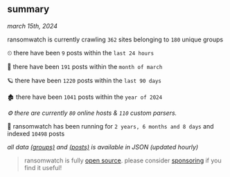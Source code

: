 
## summary
_march 15th, 2024_

ransomwatch is currently crawling `362` sites belonging to `180` unique groups

⏲ there have been `9` posts within the `last 24 hours`

🦈 there have been `191` posts within the `month of march`

🪐 there have been `1220` posts within the `last 90 days`

🏚 there have been `1041` posts within the `year of 2024`

_⚙️ there are currently `80` online hosts & `110` custom parsers._

🦕 ransomwatch has been running for `2 years, 6 months and 8 days` and indexed `10498` posts

_all data  [(groups)](http://ransomwhat.telemetry.ltd/groups) and [(posts)](http://ransomwhat.telemetry.ltd/posts) is available in JSON (updated hourly)_

> ransomwatch is fully [open source](https://github.com/joshhighet/ransomwatch#ransomwatch--). please consider [sponsoring](https://github.com/sponsors/joshhighet) if you find it useful!
